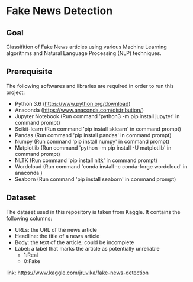# Fake News Detection
## Goal
Classifition of Fake News articles using various Machine Learning algorithms and Natural Language Processing (NLP) techniques.
## Prerequisite
The following softwares and libraries are required in order to run this project:
* Python 3.6 (https://www.python.org/download)
* Anaconda (https://www.anaconda.com/distribution/)
* Jupyter Notebook (Run command 'python3 -m pip install jupyter' in command prompt)
* Scikit-learn (Run command 'pip install sklearn' in command prompt)
* Pandas (Run command 'pip install pandas' in command prompt)
* Numpy (Run command 'pip install numpy' in command prompt)
* Matplotlib (Run command 'python -m pip install -U matplotlib' in command prompt)
* NLTK (Run command 'pip install nltk' in command prompt)
* Wordcloud (Run command 'conda install -c conda-forge wordcloud' in anaconda )
* Seaborn (Run command 'pip install seaborn' in command prompt)
## Dataset
The dataset used in this repository is taken from Kaggle. It contains the following columns:
* URLs: the URL of the news article
* Headline: the title of a news article
* Body: the text of the article; could be incomplete
* Label: a label that marks the article as potentially unreliable
	* 1:Real
	* 0:Fake

link: https://www.kaggle.com/jruvika/fake-news-detection
